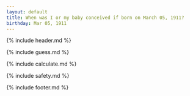 ```yaml
---
layout: default
title: When was I or my baby conceived if born on March 05, 1911?
birthday: Mar 05, 1911
---
```


{% include header.md %}

{% include guess.md %}

{% include calculate.md %}

{% include safety.md %}

{% include footer.md %}



